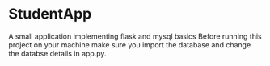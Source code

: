 # StudentApp
A small application implementing flask and mysql basics
Before running this project on your machine make sure you import the database and change the databse details in app.py.
